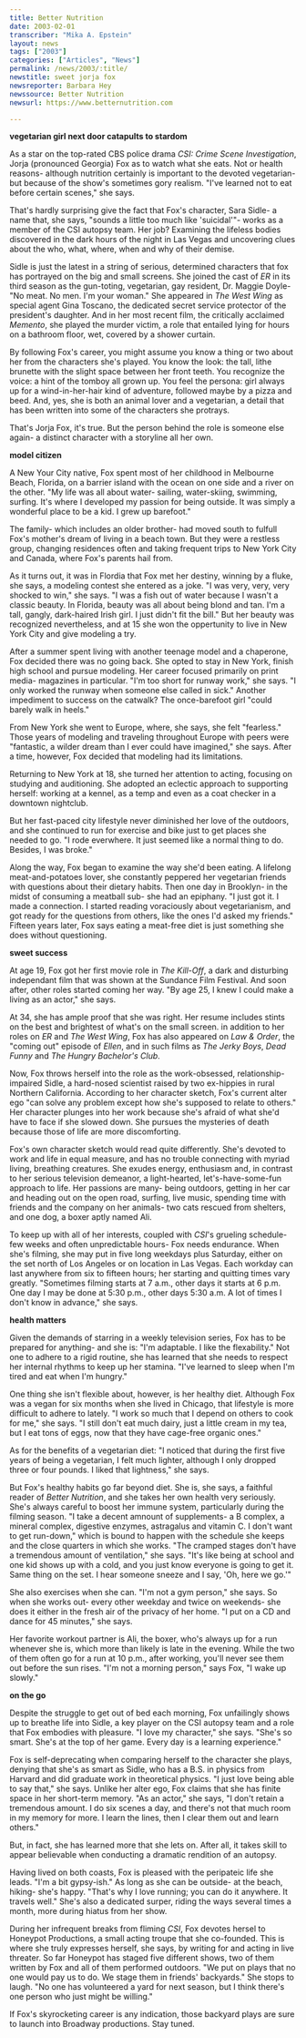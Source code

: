 ```yaml
---
title: Better Nutrition
date: 2003-02-01
transcriber: "Mika A. Epstein"
layout: news
tags: ["2003"]
categories: ["Articles", "News"]
permalink: /news/2003/:title/
newstitle: sweet jorja fox
newsreporter: Barbara Hey
newssource: Better Nutrition
newsurl: https://www.betternutrition.com

---
```


**vegetarian girl next door catapults to stardom**

As a star on the top-rated CBS police drama *CSI: Crime Scene Investigation*, Jorja (pronounced Georgia) Fox as to watch what she eats. Not or health reasons- although nutrition certainly is important to the devoted vegetarian- but because of the show's sometimes gory realism. "I've learned not to eat before certain scenes," she says.

That's hardly surprising give the fact that Fox's character, Sara Sidle- a name that, she says, "sounds a little too much like 'suicidal'"- works as a member of the CSI autopsy team. Her job? Examining the lifeless bodies discovered in the dark hours of the night in Las Vegas and uncovering clues about the who, what, where, when and why of their demise.

Sidle is just the latest in a string of serious, determined characters that fox has portrayed on the big and small screens. She joined the cast of *ER* in its third season as the gun-toting, vegetarian, gay resident, Dr. Maggie Doyle- "No meat. No men. I'm your woman." She appeared in *The West Wing* as special agent Gina Toscano, the dedicated secret service protector of the president's daughter. And in her most recent film, the critically acclaimed *Memento*, she played the murder victim, a role that entailed lying for hours on a bathroom floor, wet, covered by a shower curtain.

By following Fox's career, you might assume you know a thing or two about her from the characters she's played. You know the look: the tall, lithe brunette with the slight space between her front teeth. You recognize the voice: a hint of the tomboy all grown up. You feel the persona: girl always up for a wind-in-her-hair kind of adventure, followed maybe by a pizza and beed. And, yes, she is both an animal lover and a vegetarian, a detail that has been written into some of the characters she protrays.

That's Jorja Fox, it's true. But the person behind the role is someone else again- a distinct character with a storyline all her own.

**model citizen**

A New Your City native, Fox spent most of her childhood in Melbourne Beach, Florida, on a barrier island with the ocean on one side and a river on the other. "My life was all about water- sailing, water-skiing, swimming, surfing. It's where I developed my passion for being outside. It was simply a wonderful place to be a kid. I grew up barefoot."

The family- which includes an older brother- had moved south to fulfull Fox's mother's dream of living in a beach town. But they were a restless group, changing residences often and taking frequent trips to New York City and Canada, where Fox's parents hail from.

As it turns out, it was in Flordia that Fox met her destiny, winning by a fluke, she says, a modeling contest she entered as a joke. "I was very, very, very shocked to win," she says. "I was a fish out of water because I wasn't a classic beauty. In Florida, beauty was all about being blond and tan. I'm a tall, gangly, dark-haired Irish girl. I just didn't fit the bill." But her beauty was recognized nevertheless, and at 15 she won the oppertunity to live in New York City and give modeling a try.

After a summer spent living with another teenage model and a chaperone, Fox decided there was no going back. She opted to stay in New York, finish high school and pursue modeling. Her career focused primarily on print media- magazines in particular. "I'm too short for runway work," she says. "I only worked the runway when someone else called in sick." Another impediment to success on the catwalk? The once-barefoot girl "could barely walk in heels."

From New York she went to Europe, where, she says, she felt "fearless." Those years of modeling and traveling throughout Europe with peers were "fantastic, a wilder dream than I ever could have imagined," she says. After a time, however, Fox decided that modeling had its limitations.

Returning to New York at 18, she turned her attention to acting, focusing on studying and auditioning. She adopted an eclectic approach to supporting herself: working at a kennel, as a temp and even as a coat checker in a downtown nightclub.

But her fast-paced city lifestyle never diminished her love of the outdoors, and she continued to run for exercise and bike just to get places she needed to go. "I rode everwhere. It just seemed like a normal thing to do. Besides, I was broke."

Along the way, Fox began to examine the way she'd been eating. A lifelong meat-and-potatoes lover, she constantly peppered her vegetarian friends with questions about their dietary habits. Then one day in Brooklyn- in the midst of consuming a meatball sub- she had an epiphany. "I just got it. I made a connection. I started reading voraciously about vegetarianism, and got ready for the questions from others, like the ones I'd asked my friends." Fifteen years later, Fox says eating a meat-free diet is just something she does without questioning.

**sweet success**

At age 19, Fox got her first movie role in *The Kill-Off*, a dark and disturbing independant film that was shown at the Sundance Film Festival. And soon after, other roles started coming her way. "By age 25, I knew I could make a living as an actor," she says.

At 34, she has ample proof that she was right. Her resume includes stints on the best and brightest of what's on the small screen. in addition to her roles on *ER* and *The West Wing*, Fox has also appeared on *Law & Order*, the "coming out" episode of *Ellen*, and in such films as *The Jerky Boys*, *Dead Funny* and *The Hungry Bachelor's Club*.

Now, Fox throws herself into the role as the work-obsessed, relationship-impaired Sidle, a hard-nosed scientist raised by two ex-hippies in rural Northern California. According to her character sketch, Fox's current alter ego "can solve any problem except how she's supposed to relate to others." Her character plunges into her work because she's afraid of what she'd have to face if she slowed down. She pursues the mysteries of death because those of life are more discomforting.

Fox's own character sketch would read quite differently. She's devoted to work and life in equal measure, and has no trouble connecting with myriad living, breathing creatures. She exudes energy, enthusiasm and, in contrast to her serious television demeanor, a light-hearted, let's-have-some-fun approach to life. Her passions are many- being outdoors, getting in her car and heading out on the open road, surfing, live music, spending time with friends and the company on her animals- two cats rescued from shelters, and one dog, a boxer aptly named Ali.

To keep up with all of her interests, coupled with *CSI*'s grueling schedule- few weeks and often unpredictable hours- Fox needs endurance. When she's filming, she may put in five long weekdays plus Saturday, either on the set north of Los Angeles or on location in Las Vegas. Each workday can last anywhere from six to fifteen hours; her starting and quitting times vary greatly. "Sometimes filming starts at 7 a.m., other days it starts at 6 p.m. One day I may be done at 5:30 p.m., other days 5:30 a.m. A lot of times I don't know in advance," she says.

**health matters**

Given the demands of starring in a weekly television series, Fox has to be prepared for anything- and she is: "I'm adaptable. I like the flexability." Not one to adhere to a rigid routine, she has learned that she needs to respect her internal rhythms to keep up her stamina. "I've learned to sleep when I'm tired and eat when I'm hungry."

One thing she isn't flexible about, however, is her healthy diet. Although Fox was a vegan for six months when she lived in Chicago, that lifestyle is more difficult to adhere to lately. "I work so much that I depend on others to cook for me," she says. "I still don't eat much dairy, just a little cream in my tea, but I eat tons of eggs, now that they have cage-free organic ones."

As for the benefits of a vegetarian diet: "I noticed that during the first five years of being a vegetarian, I felt much lighter, although I only dropped three or four pounds. I liked that lightness," she says.

But Fox's healthy habits go far beyond diet. She is, she says, a faithful reader of *Better Nutrition*, and she takes her own health very seriously. She's always careful to boost her immune system, particularly during the filming season. "I take a decent amnount of supplements- a B complex, a mineral complex, digestive enzymes, astragalus and vitamin C. I don't want to get run-down," which is bound to happen with the schedule she keeps and the close quarters in which she works. "The cramped stages don't have a tremendous amount of ventilation," she says. "It's like being at school and one kid shows up with a cold, and you just know everyone is going to get it. Same thing on the set. I hear someone sneeze and I say, 'Oh, here we go.'"

She also exercises when she can. "I'm not a gym person," she says. So when she works out- every other weekday and twice on weekends- she does it either in the fresh air of the privacy of her home. "I put on a CD and dance for 45 minutes," she says.

Her favorite workout partner is Ali, the boxer, who's always up for a run whenever she is, which more than likely is late in the evening. While the two of them often go for a run at 10 p.m., after working, you'll never see them out before the sun rises. "I'm not a morning person," says Fox, "I wake up slowly."

**on the go**

Despite the struggle to get out of bed each morning, Fox unfailingly shows up to breathe life into Sidle, a key player on the CSI autopsy team and a role that Fox embodies with pleasure. "I love my character," she says. "She's so smart. She's at the top of her game. Every day is a learning experience."

Fox is self-deprecating when comparing herself to the character she plays, denying that she's as smart as Sidle, who has a B.S. in physics from Harvard and did graduate work in theoretical physics. "I just love being able to say that," she says. Unlike her alter ego, Fox claims that she has finite space in her short-term memory. "As an actor," she says, "I don't retain a tremendous amount. I do six scenes a day, and there's not that much room in my memory for more. I learn the lines, then I clear them out and learn others."

But, in fact, she has learned more that she lets on. After all, it takes skill to appear believable when conducting a dramatic rendition of an autopsy.

Having lived on both coasts, Fox is pleased with the peripateic life she leads. "I'm a bit gypsy-ish." As long as she can be outside- at the beach, hiking- she's happy. "That's why I love running; you can do it anywhere. It travels well." She's also a dedicated surper, riding the ways several times a month, more during hiatus from her show.

During her infrequent breaks from fliming *CSI*, Fox devotes hersel to Honeypot Productions, a small acting troupe that she co-founded. This is where she truly expresses herself, she says, by writing for and acting in live threater. So far Honeypot has staged five different shows, two of them written by Fox and all of them performed outdoors. "We put on plays that no one would pay us to do. We stage them in friends' backyards." She stops to laugh. "No one has volunteered a yard for next season, but I think there's one person who just might be willing."

If Fox's skyrocketing career is any indication, those backyard plays are sure to launch into Broadway productions. Stay tuned.
